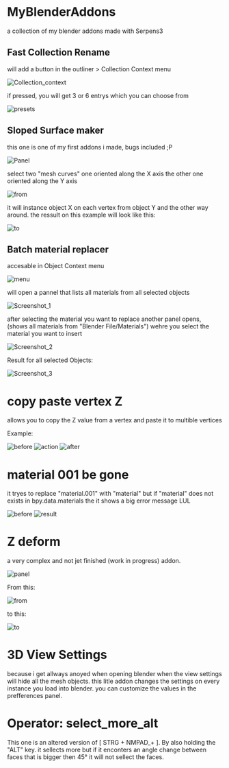 # MyBlenderAddons
a collection of my blender addons made with Serpens3


## Fast Collection Rename
will add a button in the outliner > Collection Context menu

![Collection_context](https://github.com/StupsKiesel/MyBlenderAddons/assets/43930570/ac813de5-f0da-4f4a-9336-ae437d615a0c)

if pressed, you will get 3 or 6 entrys which you can choose from

![presets](https://github.com/StupsKiesel/MyBlenderAddons/assets/43930570/a8c69bb8-b088-409e-901b-f5b404dfba4b)


## Sloped Surface maker
this one is one of my first addons i made, bugs included ;P

![Panel](https://github.com/StupsKiesel/MyBlenderAddons/assets/43930570/f6e5cb59-343b-40e1-8109-a45c86bafeab)

select two "mesh curves"
one oriented along the X axis
the other one oriented along the Y axis

![from](https://github.com/StupsKiesel/MyBlenderAddons/assets/43930570/bab9589b-2691-4f3b-b495-beb29a7ca251)

it will instance object X on each vertex from object Y and the other way around.
the ressult on this example will look like this:

![to](https://github.com/StupsKiesel/MyBlenderAddons/assets/43930570/1172ee03-78e0-4da5-918e-200f7e85578e)


## Batch material replacer

accesable in Object Context menu

![menu](https://github.com/StupsKiesel/MyBlenderAddons/assets/43930570/3b9f09ea-0453-4b1d-972c-0c2e6ec6e5f9)

will open a pannel that lists all materials from all selected objects

![Screenshot_1](https://github.com/StupsKiesel/MyBlenderAddons/assets/43930570/aa6c255e-6977-458d-af31-c6abeb44e4a0)

after selecting the material you want to replace another panel opens, (shows all materials from "Blender File/Materials") wehre you select the material you want to insert

![Screenshot_2](https://github.com/StupsKiesel/MyBlenderAddons/assets/43930570/adf1625c-1b57-44c2-909f-d74462c69e77)

Result for all selected Objects:

![Screenshot_3](https://github.com/StupsKiesel/MyBlenderAddons/assets/43930570/eaeebc2c-6244-416c-b1a9-19b383fe556b)

# copy paste vertex Z
allows you to copy the Z value from a vertex and paste it to multible vertices

Example:

![before](https://github.com/StupsKiesel/MyBlenderAddons/assets/43930570/d28578f8-8b83-44e0-a381-c803142097af) ![action](https://github.com/StupsKiesel/MyBlenderAddons/assets/43930570/038176bd-ca0b-40ef-9c82-fe618c4a137e) ![after](https://github.com/StupsKiesel/MyBlenderAddons/assets/43930570/a2a4f8f3-b595-4759-916b-966450e7cbe6)


# material 001 be gone
it tryes to replace "material.001" with "material" but if "material" does not exists in bpy.data.materials the it shows a big error message LUL

![before](https://github.com/StupsKiesel/MyBlenderAddons/assets/43930570/72476424-a1ce-4d12-b9ba-a678b0285987) ![result](https://github.com/StupsKiesel/MyBlenderAddons/assets/43930570/17b69d48-5d28-4509-a122-174e9a7e90d8)


# Z deform
a very complex and not jet finished (work in progress) addon.

![panel](https://github.com/StupsKiesel/MyBlenderAddons/assets/43930570/31e93683-78f2-4f1b-a1cb-3d8e85f450aa)

From this:

![from](https://github.com/StupsKiesel/MyBlenderAddons/assets/43930570/8eea1f98-d753-4ca5-a59b-b995895a4211)

to this:

![to](https://github.com/StupsKiesel/MyBlenderAddons/assets/43930570/155bf013-d698-40c8-9220-901910c16010)

# 3D View Settings

because i get allways anoyed when opening blender when the view settings will hide all the mesh objects. this litle addon changes the settings on every instance you load into blender. you can customize the values in the prefferences panel.

# Operator: select_more_alt

This one is an altered version of [ STRG + NMPAD_+ ]. By also holding the "ALT" key. it sellects more but if it enconters an angle change between faces that is bigger then 45° it will not sellect the faces.
